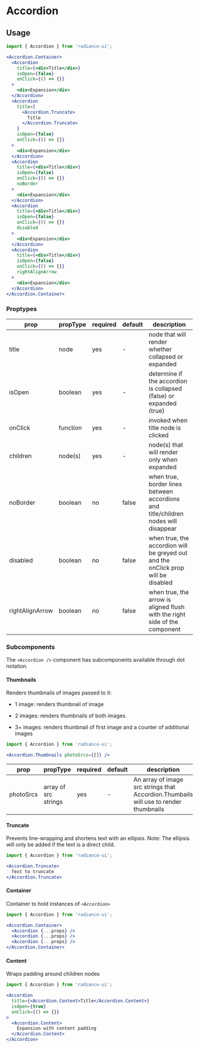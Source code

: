 # Accordion
## Usage

```jsx
import { Accordion } from 'radiance-ui';

<Accordion.Container>
  <Accordion
    title={<div>Title</div>}
    isOpen={false}
    onClick={() => {}}
  >
    <div>Expansion</div>
  </Accordion>
  <Accordion
    title={
      <Accordion.Truncate>
        Title
      </Accordion.Truncate>
    }
    isOpen={false}
    onClick={() => {}}
  >
    <div>Expansion</div>
  </Accordion>
  <Accordion
    title={<div>Title</div>}
    isOpen={false}
    onClick={() => {}}
    noBorder
  >
    <div>Expansion</div>
  </Accordion>
  <Accordion
    title={<div>Title</div>}
    isOpen={false}
    onClick={() => {}}
    disabled
  >
    <div>Expansion</div>
  </Accordion>
  <Accordion
    title={<div>Title</div>}
    isOpen={false}
    onClick={() => {}}
    rightAlignArrow
  >
    <div>Expansion</div>
  </Accordion>
</Accordion.Container>

```

<!-- STORY -->

### Proptypes
| prop            | propType | required | default | description                                                                                                                  |
|-----------------|----------|----------|---------|------------------------------------------------------------------------------------------------------------------------------|
| title           | node     | yes      | -       | node that will render whether collapsed or expanded |
| isOpen          | boolean  | yes      | -       | determine if the accordion is collapsed (false) or expanded (true) |
| onClick         | function | yes      | -       | invoked when title node is clicked |
| children        | node(s)  | yes      | -       | node(s) that will render only when expanded |
| noBorder        | boolean  | no       | false   | when true, border lines between accordions and title/children nodes will disappear |
| disabled        | boolean  | no       | false   | when true, the accordion will be greyed out and the onClick prop will be disabled |
| rightAlignArrow | boolean  | no       | false   | when true, the arrow is aligned flush with the right side of the component |


### Subcomponents
The `<Accordion />` component has subcomponents available through dot notation. 

#### Thumbnails
Renders thumbnails of images passed to it: 

- 1 image: renders thumbnail of image

- 2 images: renders thumbnails of both images

- 3+ images: renders thumbnail of first image and a counter of additional images

```jsx
import { Accordion } from 'radiance-ui';

<Accordion.Thumbnails photoSrcs={[]} />
```

| prop      | propType             | required | default | description                                                                                                                  |
|-----------|----------------------|----------|---------|------------------------------------------------------------------------------------------------------------------------------|
| photoSrcs | array of src strings | yes      | -       | An array of image src strings that Accordion.Thumbails will use to render thumbnails |


#### Truncate
Prevents line-wrapping and shortens text with an ellipsis. Note: The ellipsis will only
be added if the text is a direct child.

```jsx
import { Accordion } from 'radiance-ui';

<Accordion.Truncate>
  Text to truncate
</Accordion.Truncate>
```

#### Container
Container to hold instances of `<Accordion>`

```jsx
import { Accordion } from 'radiance-ui';

<Accordion.Container> 
  <Accordion {...props} />
  <Accordion {...props} />
  <Accordion {...props} />
</Accordion.Container>
```

#### Content
Wraps padding around children nodes

```jsx
import { Accordion } from 'radiance-ui';

<Accordion
  title={<Accordion.Content>Title</Accordion.Content>}
  isOpen={true}
  onClick={() => {}}
>
  <Accordion.Content>
    Expansion with content padding
  </Accordion.Content>
</Accordion>
```
